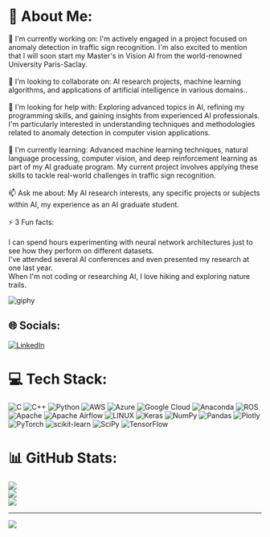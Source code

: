 # 💫 About Me:
🔭 I'm currently working on: I'm actively engaged in a project focused on anomaly detection in traffic sign recognition. I'm also excited to mention that I will soon start my Master's in Vision AI from the world-renowned University Paris-Saclay.<br><br>🌱 I'm looking to collaborate on: AI research projects, machine learning algorithms, and applications of artificial intelligence in various domains..<br><br>🤔 I'm looking for help with: Exploring advanced topics in AI, refining my programming skills, and gaining insights from experienced AI professionals. I'm particularly interested in understanding techniques and methodologies related to anomaly detection in computer vision applications.<br><br>💬 I'm currently learning: Advanced machine learning techniques, natural language processing, computer vision, and deep reinforcement learning as part of my AI graduate program. My current project involves applying these skills to tackle real-world challenges in traffic sign recognition.<br><br>📫 Ask me about: My AI research interests, any specific projects or subjects within AI, my experience as an AI graduate student.<br><br>⚡ 3 Fun facts:<br><br>I can spend hours experimenting with neural network architectures just to see how they perform on different datasets.<br>I've attended several AI conferences and even presented my research at one last year.<br>When I'm not coding or researching AI, I love hiking and exploring nature trails.<br>

![giphy](https://github.com/danial-shehroz-khan/danial-shehroz-khan/assets/62330871/9f617238-59ac-49af-ba0e-b67b81303c3b)


## 🌐 Socials:
[![LinkedIn](https://img.shields.io/badge/LinkedIn-%230077B5.svg?logo=linkedin&logoColor=white)](https://linkedin.com/in/https://www.linkedin.com/in/danialshehroz/) 

# 💻 Tech Stack:
![C](https://img.shields.io/badge/c-%2300599C.svg?style=for-the-badge&logo=c&logoColor=white) ![C++](https://img.shields.io/badge/c++-%2300599C.svg?style=for-the-badge&logo=c%2B%2B&logoColor=white) ![Python](https://img.shields.io/badge/python-3670A0?style=for-the-badge&logo=python&logoColor=ffdd54) ![AWS](https://img.shields.io/badge/AWS-%23FF9900.svg?style=for-the-badge&logo=amazon-aws&logoColor=white) ![Azure](https://img.shields.io/badge/azure-%230072C6.svg?style=for-the-badge&logo=azure-devops&logoColor=white) ![Google Cloud](https://img.shields.io/badge/Google%20Cloud-%234285F4.svg?style=for-the-badge&logo=google-cloud&logoColor=white) ![Anaconda](https://img.shields.io/badge/Anaconda-%2344A833.svg?style=for-the-badge&logo=anaconda&logoColor=white) ![ROS](https://img.shields.io/badge/ros-%230A0FF9.svg?style=for-the-badge&logo=ros&logoColor=white) ![Apache](https://img.shields.io/badge/apache-%23D42029.svg?style=for-the-badge&logo=apache&logoColor=white) ![Apache Airflow](https://img.shields.io/badge/Apache%20Airflow-017CEE?style=for-the-badge&logo=Apache%20Airflow&logoColor=white) ![LINUX](https://img.shields.io/badge/Linux-FCC624?style=for-the-badge&logo=linux&logoColor=black) ![Keras](https://img.shields.io/badge/Keras-%23D00000.svg?style=for-the-badge&logo=Keras&logoColor=white) ![NumPy](https://img.shields.io/badge/numpy-%23013243.svg?style=for-the-badge&logo=numpy&logoColor=white) ![Pandas](https://img.shields.io/badge/pandas-%23150458.svg?style=for-the-badge&logo=pandas&logoColor=white) ![Plotly](https://img.shields.io/badge/Plotly-%233F4F75.svg?style=for-the-badge&logo=plotly&logoColor=white) ![PyTorch](https://img.shields.io/badge/PyTorch-%23EE4C2C.svg?style=for-the-badge&logo=PyTorch&logoColor=white) ![scikit-learn](https://img.shields.io/badge/scikit--learn-%23F7931E.svg?style=for-the-badge&logo=scikit-learn&logoColor=white) ![SciPy](https://img.shields.io/badge/SciPy-%230C55A5.svg?style=for-the-badge&logo=scipy&logoColor=%white) ![TensorFlow](https://img.shields.io/badge/TensorFlow-%23FF6F00.svg?style=for-the-badge&logo=TensorFlow&logoColor=white)
# 📊 GitHub Stats:
![](https://github-readme-stats.vercel.app/api?username=danial-shehroz-khan&theme=dark&hide_border=false&include_all_commits=true&count_private=true)<br/>
![](https://github-readme-streak-stats.herokuapp.com/?user=danial-shehroz-khan&theme=dark&hide_border=false)<br/>
![](https://github-readme-stats.vercel.app/api/top-langs/?username=danial-shehroz-khan&theme=dark&hide_border=false&include_all_commits=true&count_private=true&layout=compact)

---
[![](https://visitcount.itsvg.in/api?id=danial-shehroz-khan&icon=0&color=0)](https://visitcount.itsvg.in)

<!-- Proudly created with GPRM ( https://gprm.itsvg.in ) -->
